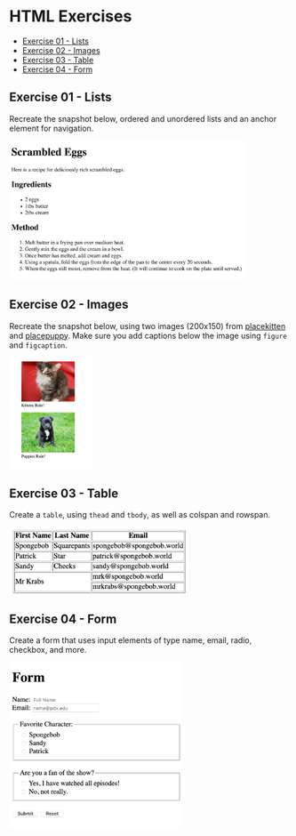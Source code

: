 # HTML Exercises

- [Exercise 01 - Lists](#ex01)
- [Exercise 02 - Images](#ex02)
- [Exercise 03 - Table](#ex03)
- [Exercise 04 - Form](#ex04)

## <a id="ex01"></a> Exercise 01 - Lists

Recreate the snapshot below, ordered and unordered lists and an anchor element for navigation.

<img src="../../assets/html-ex01-lists.png" height=250 alt="screenshot of a recipe to build using list elements">

## <a id="ex02"></a> Exercise 02 - Images

Recreate the snapshot below, using two images (200x150) from [placekitten](http://placekitten.com/) and [placepuppy](https://place-puppy.com/). Make sure you add captions below the image using `figure` and `figcaption`.

<img src="../../assets/html-ex02-images.png" height=200 alt="screenshot of a page with figure and img elements">

## <a id="ex03"></a> Exercise 03 - Table

Create a `table`, using `thead` and `tbody`, as well as colspan and rowspan.

<img src="../../assets/html-ex03-table.png" height=120 alt="screenshot of a table with spongebob information">

## <a id="ex04"></a> Exercise 04 - Form

Create a form that uses input elements of type name, email, radio, checkbox, and more.

<img src="../../assets/html-ex04-form.png" height=300 alt="screenshot of a form">
